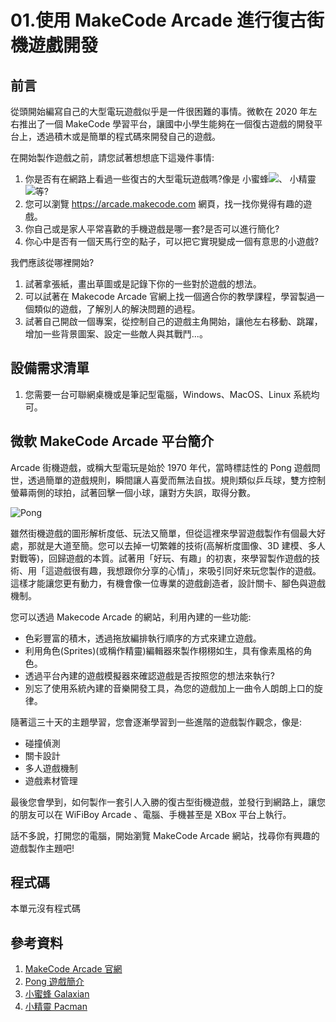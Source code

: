 # 01.使用 MakeCode Arcade 進行復古街機遊戲開發

## 前言

從頭開始編寫自己的大型電玩遊戲似乎是一件很困難的事情。微軟在 2020 年左右推出了一個 MakeCode 學習平台，讓國中小學生能夠在一個復古遊戲的開發平台上，透過積木或是簡單的程式碼來開發自己的遊戲。

在開始製作遊戲之前，請您試著想想底下這幾件事情:

1. 你是否有在網路上看過一些復古的大型電玩遊戲嗎?像是
   小蜜蜂![](https://www.retrogames.cz/games/019/NES-gameplay.gif)、
   小精靈![](https://www.c64-wiki.com/images/8/89/PacMan_Animation1.gif)等?
2. 您可以瀏覽 https://arcade.makecode.com 網頁，找一找你覺得有趣的遊戲。
3. 你自己或是家人平常喜歡的手機遊戲是哪一套?是否可以進行簡化?
4. 你心中是否有一個天馬行空的點子，可以把它實現變成一個有意思的小遊戲?

我們應該從哪裡開始?

1. 試著拿張紙，畫出草圖或是記錄下你的一些對於遊戲的想法。 
2. 可以試著在 Makecode Arcade 官網上找一個適合你的教學課程，學習製過一個類似的遊戲，了解別人的解決問題的過程。
3. 試著自己開啟一個專案，從控制自己的遊戲主角開始，讓他左右移動、跳躍，增加一些背景圖案、設定一些敵人與其戰鬥...。

## 設備需求清單

1. 您需要一台可聯網桌機或是筆記型電腦，Windows、MacOS、Linux 系統均可。

## 微軟 MakeCode Arcade 平台簡介

Arcade 街機遊戲，或稱大型電玩是始於 1970 年代，當時標誌性的 Pong 遊戲問世，透過簡單的遊戲規則，瞬間讓人喜愛而無法自拔。規則類似乒乓球，雙方控制螢幕兩側的球拍，試著回擊一個小球，讓對方失誤，取得分數。

![Pong](https://upload.wikimedia.org/wikipedia/commons/6/62/Pong_Game_Test2.gif)

雖然街機遊戲的圖形解析度低、玩法又簡單，但從這裡來學習遊戲製作有個最大好處，那就是大道至簡。您可以去掉一切繁雜的技術(高解析度圖像、3D 建模、多人對戰等)，回歸遊戲的本質。試著用「好玩、有趣」的初衷，來學習製作遊戲的技術、用「這遊戲很有趣，我想跟你分享的心情」，來吸引同好來玩您製作的遊戲。這樣才能讓您更有動力，有機會像一位專業的遊戲創造者，設計關卡、腳色與遊戲機制。

您可以透過 Makecode Arcade 的網站，利用內建的一些功能:

* 色彩豐富的積木，透過拖放編排執行順序的方式來建立遊戲。
* 利用角色(Sprites)(或稱作精靈)編輯器來製作栩栩如生，具有像素風格的角色。
* 透過平台內建的遊戲模擬器來確認遊戲是否按照您的想法來執行?
* 別忘了使用系統內建的音樂開發工具，為您的遊戲加上一曲令人朗朗上口的旋律。

隨著這三十天的主題學習，您會逐漸學習到一些進階的遊戲製作觀念，像是:

* 碰撞偵測
* 關卡設計
* 多人遊戲機制
* 遊戲素材管理

最後您會學到，如何製作一套引人入勝的復古型街機遊戲，並發行到網路上，讓您的朋友可以在 WiFiBoy Arcade 、電腦、手機甚至是 XBox 平台上執行。

話不多說，打開您的電腦，開始瀏覽 MakeCode Arcade 網站，找尋你有興趣的遊戲製作主題吧!

## 程式碼

本單元沒有程式碼

## 參考資料

1. [MakeCode Arcade 官網](https://arcade.makecode.com/)
2. [Pong 遊戲簡介](https://zh.wikipedia.org/zh-tw/%E4%B9%93)
3. [小蜜蜂 Galaxian](https://zh.wikipedia.org/zh-tw/%E5%B0%8F%E8%9C%9C%E8%9C%82_(%E6%B8%B8%E6%88%8F))
4. [小精靈 Pacman](https://zh.wikipedia.org/zh-tw/%E5%90%83%E8%B1%86%E4%BA%BA)